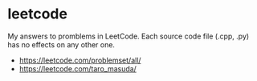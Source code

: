 # leetcode
My answers to promblems in LeetCode. Each source code file (.cpp, .py) has no effects on any other one.
- https://leetcode.com/problemset/all/
- https://leetcode.com/taro_masuda/
